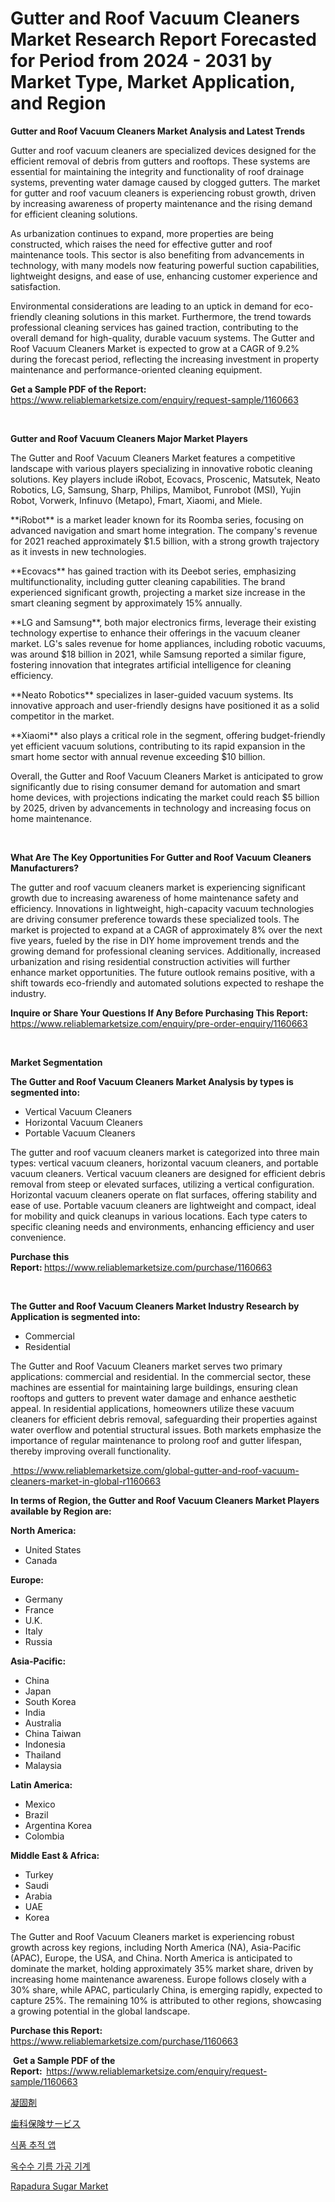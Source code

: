 <p><h1>Gutter and Roof Vacuum Cleaners Market Research Report Forecasted for Period from 2024 -  2031 by Market Type, Market Application, and Region</h1></p><p><strong>Gutter and Roof Vacuum Cleaners Market Analysis and Latest Trends</strong></p>
<p><p>Gutter and roof vacuum cleaners are specialized devices designed for the efficient removal of debris from gutters and rooftops. These systems are essential for maintaining the integrity and functionality of roof drainage systems, preventing water damage caused by clogged gutters. The market for gutter and roof vacuum cleaners is experiencing robust growth, driven by increasing awareness of property maintenance and the rising demand for efficient cleaning solutions.</p><p>As urbanization continues to expand, more properties are being constructed, which raises the need for effective gutter and roof maintenance tools. This sector is also benefiting from advancements in technology, with many models now featuring powerful suction capabilities, lightweight designs, and ease of use, enhancing customer experience and satisfaction. </p><p>Environmental considerations are leading to an uptick in demand for eco-friendly cleaning solutions in this market. Furthermore, the trend towards professional cleaning services has gained traction, contributing to the overall demand for high-quality, durable vacuum systems. The Gutter and Roof Vacuum Cleaners Market is expected to grow at a CAGR of 9.2% during the forecast period, reflecting the increasing investment in property maintenance and performance-oriented cleaning equipment.</p></p>
<p><strong>Get a Sample PDF of the Report:&nbsp;</strong> <a href="https://www.reliablemarketsize.com/enquiry/request-sample/1160663">https://www.reliablemarketsize.com/enquiry/request-sample/1160663</a></p>
<p>&nbsp;</p>
<p><strong>Gutter and Roof Vacuum Cleaners Major Market Players</strong></p>
<p><p>The Gutter and Roof Vacuum Cleaners Market features a competitive landscape with various players specializing in innovative robotic cleaning solutions. Key players include iRobot, Ecovacs, Proscenic, Matsutek, Neato Robotics, LG, Samsung, Sharp, Philips, Mamibot, Funrobot (MSI), Yujin Robot, Vorwerk, Infinuvo (Metapo), Fmart, Xiaomi, and Miele.</p><p>**iRobot** is a market leader known for its Roomba series, focusing on advanced navigation and smart home integration. The company's revenue for 2021 reached approximately $1.5 billion, with a strong growth trajectory as it invests in new technologies.</p><p>**Ecovacs** has gained traction with its Deebot series, emphasizing multifunctionality, including gutter cleaning capabilities. The brand experienced significant growth, projecting a market size increase in the smart cleaning segment by approximately 15% annually.</p><p>**LG and Samsung**, both major electronics firms, leverage their existing technology expertise to enhance their offerings in the vacuum cleaner market. LG's sales revenue for home appliances, including robotic vacuums, was around $18 billion in 2021, while Samsung reported a similar figure, fostering innovation that integrates artificial intelligence for cleaning efficiency.</p><p>**Neato Robotics** specializes in laser-guided vacuum systems. Its innovative approach and user-friendly designs have positioned it as a solid competitor in the market.</p><p>**Xiaomi** also plays a critical role in the segment, offering budget-friendly yet efficient vacuum solutions, contributing to its rapid expansion in the smart home sector with annual revenue exceeding $10 billion.</p><p>Overall, the Gutter and Roof Vacuum Cleaners Market is anticipated to grow significantly due to rising consumer demand for automation and smart home devices, with projections indicating the market could reach $5 billion by 2025, driven by advancements in technology and increasing focus on home maintenance.</p></p>
<p>&nbsp;</p>
<p><strong>What Are The Key Opportunities For Gutter and Roof Vacuum Cleaners Manufacturers?</strong></p>
<p><p>The gutter and roof vacuum cleaners market is experiencing significant growth due to increasing awareness of home maintenance safety and efficiency. Innovations in lightweight, high-capacity vacuum technologies are driving consumer preference towards these specialized tools. The market is projected to expand at a CAGR of approximately 8% over the next five years, fueled by the rise in DIY home improvement trends and the growing demand for professional cleaning services. Additionally, increased urbanization and rising residential construction activities will further enhance market opportunities. The future outlook remains positive, with a shift towards eco-friendly and automated solutions expected to reshape the industry.</p></p>
<p><strong>Inquire or Share Your Questions If Any Before Purchasing This Report:</strong> <a href="https://www.reliablemarketsize.com/enquiry/pre-order-enquiry/1160663">https://www.reliablemarketsize.com/enquiry/pre-order-enquiry/1160663</a></p>
<p>&nbsp;</p>
<p><strong>Market Segmentation</strong></p>
<p><strong>The Gutter and Roof Vacuum Cleaners Market Analysis by types is segmented into:</strong></p>
<p><ul><li>Vertical Vacuum Cleaners</li><li>Horizontal Vacuum Cleaners</li><li>Portable Vacuum Cleaners</li></ul></p>
<p><p>The gutter and roof vacuum cleaners market is categorized into three main types: vertical vacuum cleaners, horizontal vacuum cleaners, and portable vacuum cleaners. Vertical vacuum cleaners are designed for efficient debris removal from steep or elevated surfaces, utilizing a vertical configuration. Horizontal vacuum cleaners operate on flat surfaces, offering stability and ease of use. Portable vacuum cleaners are lightweight and compact, ideal for mobility and quick cleanups in various locations. Each type caters to specific cleaning needs and environments, enhancing efficiency and user convenience.</p></p>
<p><strong>Purchase this Report:&nbsp;</strong><a href="https://www.reliablemarketsize.com/purchase/1160663">https://www.reliablemarketsize.com/purchase/1160663</a></p>
<p>&nbsp;</p>
<p><strong>The Gutter and Roof Vacuum Cleaners Market Industry Research by Application is segmented into:</strong></p>
<p><ul><li>Commercial</li><li>Residential</li></ul></p>
<p><p>The Gutter and Roof Vacuum Cleaners market serves two primary applications: commercial and residential. In the commercial sector, these machines are essential for maintaining large buildings, ensuring clean rooftops and gutters to prevent water damage and enhance aesthetic appeal. In residential applications, homeowners utilize these vacuum cleaners for efficient debris removal, safeguarding their properties against water overflow and potential structural issues. Both markets emphasize the importance of regular maintenance to prolong roof and gutter lifespan, thereby improving overall functionality.</p></p>
<p><a href="https://www.reliablemarketsize.com/global-gutter-and-roof-vacuum-cleaners-market-in-global-r1160663">&nbsp;https://www.reliablemarketsize.com/global-gutter-and-roof-vacuum-cleaners-market-in-global-r1160663</a></p>
<p><strong>In terms of Region, the Gutter and Roof Vacuum Cleaners Market Players available by Region are:</strong></p>
<p>
    <p> <strong> North America: </strong>
        <ul>
            <li>United States</li>
            <li>Canada</li>
        </ul>
        </p> 
    <p> <strong> Europe: </strong>
        <ul>
            <li>Germany</li>
            <li>France</li>
            <li>U.K.</li>
            <li>Italy</li>
            <li>Russia</li>
        </ul>
        </p> 
    <p> <strong> Asia-Pacific: </strong>
        <ul>
            <li>China</li>
            <li>Japan</li>
            <li>South Korea</li>
            <li>India</li>
            <li>Australia</li>
            <li>China Taiwan</li>
            <li>Indonesia</li>
            <li>Thailand</li>
            <li>Malaysia</li>
        </ul>
        </p> 
    <p> <strong> Latin America: </strong>
        <ul>
            <li>Mexico</li>
            <li>Brazil</li>
            <li>Argentina Korea</li>
            <li>Colombia</li>
        </ul>
        </p> 
    <p> <strong> Middle East & Africa: </strong>
        <ul>
            <li>Turkey</li>
            <li>Saudi</li>
            <li>Arabia</li>
            <li>UAE</li>
            <li>Korea</li>
        </ul>
    </p>
    </p>
<p><p>The Gutter and Roof Vacuum Cleaners market is experiencing robust growth across key regions, including North America (NA), Asia-Pacific (APAC), Europe, the USA, and China. North America is anticipated to dominate the market, holding approximately 35% market share, driven by increasing home maintenance awareness. Europe follows closely with a 30% share, while APAC, particularly China, is emerging rapidly, expected to capture 25%. The remaining 10% is attributed to other regions, showcasing a growing potential in the global landscape.</p></p>
<p><strong>Purchase this Report: </strong><a href="https://www.reliablemarketsize.com/purchase/1160663">https://www.reliablemarketsize.com/purchase/1160663</a></p>
<p>&nbsp;<strong>Get a Sample PDF of the Report:&nbsp;&nbsp;</strong><a href="https://www.reliablemarketsize.com/enquiry/request-sample/1160663">https://www.reliablemarketsize.com/enquiry/request-sample/1160663</a></p>
<p><strong></strong></p>
<p><p><a href="https://medium.com/@jasminebabez/solidifier-market-%E3%81%AE%E3%82%B0%E3%83%AD%E3%83%BC%E3%83%90%E3%83%AB%E5%B8%82%E5%A0%B4%E6%A6%82%E8%A6%81%E3%81%AF-%E4%B8%96%E7%95%8C%E3%81%8A%E3%82%88%E3%81%B3%E4%B8%BB%E8%A6%81%E5%B8%82%E5%A0%B4%E3%81%AB%E3%81%8A%E3%81%91%E3%82%8B%E6%A5%AD%E7%95%8C%E3%81%AB%E5%BD%B1%E9%9F%BF%E3%82%92%E4%B8%8E%E3%81%88%E3%82%8B%E4%B8%BB%E8%A6%81%E3%81%AA%E3%83%88%E3%83%AC%E3%83%B3%E3%83%89%E3%81%AB%E3%81%A4%E3%81%84%E3%81%A6-%E7%8B%AC%E8%87%AA%E3%81%AE%E8%A6%96%E7%82%B9%E3%82%92%E6%8F%90%E4%BE%9B%E3%81%97%E3%81%BE%E3%81%99-9b811099666c">凝固剤</a></p><p><a href="https://williamkable67.medium.com/%E6%AD%AF%E7%A7%91%E4%BF%9D%E9%99%BA%E3%82%B5%E3%83%BC%E3%83%93%E3%82%B9%E3%81%AE%E5%B8%82%E5%A0%B4%E3%82%B7%E3%82%A7%E3%82%A2%E3%81%A8%E5%B8%82%E5%A0%B4%E5%88%86%E6%9E%90-2024%E5%B9%B4%E3%81%8B%E3%82%892031%E5%B9%B4%E3%81%BE%E3%81%A7%E3%81%AE%E6%88%90%E9%95%B7%E3%83%88%E3%83%AC%E3%83%B3%E3%83%89%E3%81%A8%E4%BA%88%E6%B8%AC-f8845ce2d3ef">歯科保険サービス</a></p><p><a href="https://medium.com/@jessyritchie2023/food-tracking-apps-market-%EC%9D%98-%EA%B8%80%EB%A1%9C%EB%B2%8C-%EC%8B%9C%EC%9E%A5-%EA%B0%9C%EC%9A%94%EB%8A%94-%EC%A0%84-%EC%84%B8%EA%B3%84-%EB%B0%8F-%EC%A3%BC%EC%9A%94-%EC%8B%9C%EC%9E%A5%EC%9D%98-%EC%82%B0%EC%97%85%EC%97%90-%EC%98%81%ED%96%A5%EC%9D%84-%EB%AF%B8%EC%B9%98%EB%8A%94-%EC%A3%BC%EC%9A%94-%ED%8A%B8%EB%A0%8C%EB%93%9C%EC%97%90-%EB%8C%80%ED%95%9C-%EB%8F%85%ED%8A%B9%ED%95%9C-%EA%B4%80%EC%A0%90%EC%9D%84-%EC%A0%9C%EA%B3%B5%ED%95%A9%EB%8B%88%EB%8B%A4-dae86d25f1b7">식품 추적 앱</a></p><p><a href="https://medium.com/@jessyritchie2023/%EC%84%B8%EA%B3%84-corn-oil-processing-machine-market-%EC%9D%80-2024%EC%97%90%EC%84%9C-2031%EB%A1%9C-%EC%97%B0%ED%8F%89%EA%B7%A0-%EC%A6%9D%EA%B0%80%EC%9C%A8%EC%9D%84-%EB%B3%B4%EC%9D%BC-%EA%B2%83%EC%9C%BC%EB%A1%9C-%EC%98%88%EC%83%81%EB%90%A9%EB%8B%88%EB%8B%A4-8f45f2df16ce">옥수수 기름 가공 기계</a></p><p><a href="https://www.linkedin.com/pulse/what-growth-opportunities-challenges-rapadura-sugar-market-y9syf?trackingId=uhTUP%2FYOQ%2FeKR4cw6gxUVw%3D%3D">Rapadura Sugar Market</a></p></p>